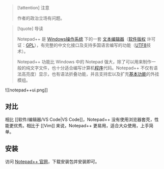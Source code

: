 > [!attention] 注意
> 
> 作者的政治立场有问题。

> [!quote] 导读
> 
> Notepad++ 是 [Windows操作系统](https://baike.baidu.com/item/Windows%E6%93%8D%E4%BD%9C%E7%B3%BB%E7%BB%9F/852149?fromModule=lemma_inlink) 下的一套 [文本编辑器](https://baike.baidu.com/item/%E6%96%87%E6%9C%AC%E7%BC%96%E8%BE%91%E5%99%A8/8853160?fromModule=lemma_inlink)（[软件版权](https://baike.baidu.com/item/%E8%BD%AF%E4%BB%B6%E7%89%88%E6%9D%83/9905617?fromModule=lemma_inlink) 许可证：[GPL](https://baike.baidu.com/item/GPL/2357903?fromModule=lemma_inlink)），有完整的中文化接口及支持多国语言编写的功能（[UTF8](https://baike.baidu.com/item/UTF8/772139?fromModule=lemma_inlink)技术）。
> 
> Notepad++ 功能比 Windows 中的 Notepad 强大，除了可以用来制作一般的纯文字文件，也十分适合编写计算机[程序](https://baike.baidu.com/item/%E7%A8%8B%E5%BA%8F/13831935?fromModule=lemma_inlink)代码。Notepad++ 不仅有语法高亮度）显示，也有语法折叠功能，并且支持宏以及扩充[基本功能](https://baike.baidu.com/item/%E5%9F%BA%E6%9C%AC%E5%8A%9F%E8%83%BD/53351705?fromModule=lemma_inlink)的外挂模组。

![[notepad++ui.png]]

## 对比

相比 [[软件/编辑器/VS Code|VS Code]]，Notepad++ 没有使用浏览器套壳，性能更优秀。相比于 [[Vim]] 来说，Notepad++ 更易用，适合大众使用，上手简单。

## 安装

访问 [Notepad++ 官网](https://notepad-plus-plus.org/downloads/)，下载安装包并安装即可。